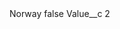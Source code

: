 <?xml version="1.0" encoding="UTF-8"?>
<CustomMetadata xmlns="http://soap.sforce.com/2006/04/metadata" xmlns:xsi="http://www.w3.org/2001/XMLSchema-instance" xmlns:xsd="http://www.w3.org/2001/XMLSchema">
    <label>Norway</label>
    <protected>false</protected>
    <values>
        <field>Value__c</field>
        <value xsi:type="xsd:string">2</value>
    </values>
</CustomMetadata>
